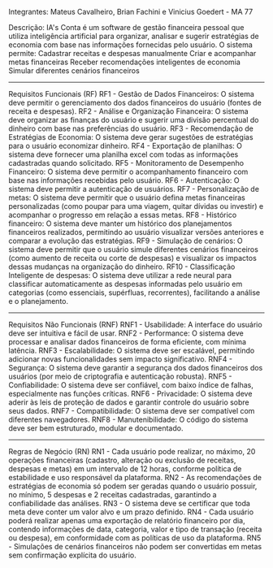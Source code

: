Integrantes: Mateus Cavalheiro, Brian Fachini e Vinicius Goedert - MA 77

Descrição: IA's Conta é um software de gestão financeira pessoal que utiliza inteligência artificial para organizar, analisar e sugerir estratégias de economia com base nas informações fornecidas pelo usuário. O sistema permite:
Cadastrar receitas e despesas manualmente 
Criar e acompanhar metas financeiras 
Receber recomendações inteligentes de economia 
Simular diferentes cenários financeiros 
____________________________________________________________________
Requisitos Funcionais (RF)
RF1 - Gestão de Dados Financeiros:
O sistema deve permitir o gerenciamento dos dados financeiros do usuário (fontes de receita e despesas).
RF2 - Análise e Organização Financeira:
O sistema deve organizar as finanças do usuário e sugerir uma divisão percentual do dinheiro com base nas preferências do usuário.
RF3 - Recomendação de Estratégias de Economia:
O sistema deve gerar sugestões de estratégias para o usuário economizar dinheiro.
RF4 - Exportação de planilhas:
O sistema deve fornecer uma planilha excel com todas as informações cadastradas quando solicitado.
RF5 - Monitoramento de Desempenho Financeiro:
O sistema deve permitir o acompanhamento financeiro com base nas informações recebidas pelo usuário. 
RF6 - Autenticação:                                                                                                                                  O sistema deve permitir a autenticação de usuários.
RF7 - Personalização de metas:
O sistema deve permitir que o usuário defina metas financeiras personalizadas (como poupar para uma viagem, quitar dívidas ou investir) e acompanhar o progresso em relação a essas metas.
RF8 - Histórico financeiro:
O sistema deve manter um histórico dos planejamentos financeiros realizados, permitindo ao usuário visualizar versões anteriores e comparar a evolução das estratégias.
RF9 - Simulação de cenários:
O sistema deve permitir que o usuário simule diferentes cenários financeiros (como aumento de receita ou corte de despesas) e visualizar os impactos dessas mudanças na organização do dinheiro.
RF10 - Classificação Inteligente de despesas:
O sistema deve utilizar a rede neural para classificar automaticamente as despesas informadas pelo usuário em categorias (como essenciais, supérfluas, recorrentes), facilitando a análise e o planejamento.
________________________________________________________________________
Requisitos Não Funcionais (RNF)
RNF1 - Usabilidade:
 A interface do usuário deve ser intuitiva e fácil de usar.
RNF2 - Performance:
 O sistema deve processar e analisar dados financeiros de forma eficiente, com mínima latência.
RNF3 - Escalabilidade:
 O sistema deve ser escalável, permitindo adicionar novas funcionalidades sem impacto significativo.
RNF4 - Segurança:
 O sistema deve garantir a segurança dos dados financeiros dos usuários (por meio de criptografia e autenticação robusta).
RNF5 - Confiabilidade:
 O sistema deve ser confiável, com baixo índice de falhas, especialmente nas funções críticas.
RNF6 - Privacidade:
 O sistema deve aderir às leis de proteção de dados e garantir controle do usuário sobre seus dados.
RNF7 - Compatibilidade:
 O sistema deve ser compatível com diferentes navegadores.
RNF8 - Manutenibilidade:
 O código do sistema deve ser bem estruturado, modular e documentado.
_________________________________________________________________________
Regras de Negócio (RN)
RN1 - Cada usuário pode realizar, no máximo, 20 operações financeiras (cadastro, alteração ou exclusão de receitas, despesas e metas) em um intervalo de 12 horas, conforme política de estabilidade e uso responsável da plataforma.
RN2 - As recomendações de estratégias de economia só podem ser geradas quando o usuário possuir, no mínimo, 5 despesas e 2 receitas cadastradas, garantindo a confiabilidade das análises.
RN3 - O sistema deve se certificar que toda meta deve conter um valor alvo e um prazo definido.
RN4 - Cada usuário poderá realizar apenas uma exportação de relatório financeiro por dia, contendo informações de data, categoria, valor e tipo de transação (receita ou despesa), em conformidade com as políticas de uso da plataforma.
RN5 - Simulações de cenários financeiros não podem ser convertidas em metas sem confirmação explícita do usuário.
